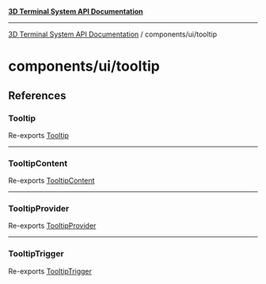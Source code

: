 [**3D Terminal System API Documentation**](../../../README.md)

***

[3D Terminal System API Documentation](../../../README.md) / components/ui/tooltip

# components/ui/tooltip

## References

### Tooltip

Re-exports [Tooltip](variables/Tooltip.md)

***

### TooltipContent

Re-exports [TooltipContent](variables/TooltipContent.md)

***

### TooltipProvider

Re-exports [TooltipProvider](variables/TooltipProvider.md)

***

### TooltipTrigger

Re-exports [TooltipTrigger](variables/TooltipTrigger.md)
